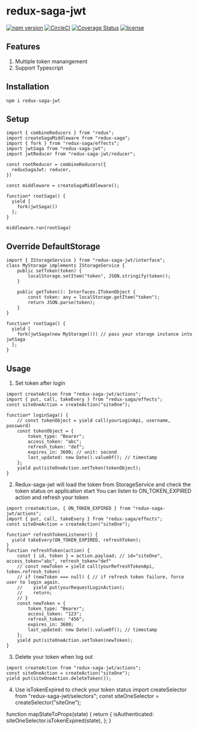 # redux-saga-jwt
[![npm version](https://badge.fury.io/js/redux-saga-jwt.svg)](https://www.npmjs.com/package/redux-saga-jwt)
[![CircleCI](https://circleci.com/gh/kencckw/redux-saga-jwt.svg?style=shield)](https://circleci.com/gh/kencckw/redux-saga-jwt)
[![Coverage Status](https://coveralls.io/repos/github/kencckw/redux-saga-jwt/badge.svg?branch=)](https://coveralls.io/github/kencckw/redux-saga-jwt?branch=)
[![license](https://img.shields.io/github/license/kencckw/redux-saga-jwt.svg)](https://github.com/kencckw/redux-saga-jwt/blob/master/LICENSE.md)

## Features
1. Multiple token manangement
2. Support Typescript

## Installation
```npm i redux-saga-jwt```

## Setup
```
import { combineReducers } from "redux";
import createSagaMiddleware from "redux-saga";
import { fork } from "redux-saga/effects";
import jwtSaga from "redux-saga-jwt";
import jwtReducer from "redux-saga-jwt/reducer";

const rootReducer = combineReducers({
  reduxSagaJwt: reducer,
})

const middleware = createSagaMiddleware();

function* rootSaga() {
  yield [
    fork(jwtSaga())
  ];
}

middleware.run(rootSaga)
```

## Override DefaultStorage
```
import { IStorageService } from "redux-saga-jwt/interface"; 
class MyStorage implements IStorageService {
    public setToken(token) {
        localStorage.setItem("token", JSON.stringify(token));
    }

    public getToken(): Interfaces.ITokenObject {
        const token: any = localStorage.getItem("token");
        return JSON.parse(token);
    }
}

function* rootSaga() {
  yield [
    fork(jwtSaga(new MyStorage())) // pass your storage instance into jwtSaga
  ];
}
```

## Usage
1. Set token after login 
```
import createAction from "redux-saga-jwt/actions";
import { put, call, takeEvery } from "redux-saga/effects";
const siteOneAction = createAction("siteOne");

function* loginSaga() {
    // const tokenObject = yield call(yourLoginApi, username, password)
    const tokenObject = {
        token_type: "Bearer";
        access_token: "abc";
        refresh_token: "def";
        expires_in: 3600; // unit: second
        last_updated: new Date().valueOf(); // timestamp
    };
    yield put(siteOneAction.setToken(tokenObject);
}
```
2. Redux-saga-jwt will load the token from StorageService and check the token status on application start 
You can listen to ON_TOKEN_EXPIRED action and refresh your token
```
import createAction, { ON_TOKEN_EXPIRED } from "redux-saga-jwt/actions";
import { put, call, takeEvery } from "redux-saga/effects";
const siteOneAction = createAction("siteOne");

function* refreshTokenListener() {
  yield takeEvery(ON_TOKEN_EXPIRED, refreshToken);
}
function refreshToken(action) {
    const { id, token } = action.payload; // id="siteOne", access_token="abc", refresh_token="def"
    // const newToken = yield call(yourRefreshTokenApi, token.refresh_token)
    // if (newToken === null) { // if refresh token failure, force user to login again.
    //    yield put(yourRequestLoginAction);
    //    return;
    // }
    const newToken = {
        token_type: "Bearer";
        access_token: "123";
        refresh_token: "456";
        expires_in: 3600;
        last_updated: new Date().valueOf(); // timestamp
    };
    yield put(siteOneAction.setToken(newToken);
}
```
3. Delete your token when log out
```
import createAction from "redux-saga-jwt/actions";
const siteOneAction = createAction("siteOne");
yield put(siteOneAction.deleteToken());
```
4. Use isTokenExpired to check your token status
import createSelector from "redux-saga-jwt/selectors";
const siteOneSelector = createSelector("siteOne");

function mapStateToProps(state) {
    return {
      isAuthenticated: siteOneSelector.isTokenExpired(state),
    };
}
